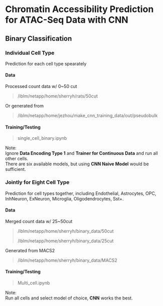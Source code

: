 # Chromatin Accessibility Prediction for ATAC-Seq Data with CNN
## Binary Classification
### Individual Cell Type
Prediction for each cell type spearately
#### Data
Processed count data w/ 0~50 cut
> /iblm/netapp/home/sherryh/rats/50cut

Or generated from
> /iblm/netapp/home/jezhou/make_cnn_training_data/out/pseudobulk

#### Training/Testing
> single_cell_binary.ipynb

Note: <br>
Ignore **Data Encoding Type 1** and **Trainer for Continuous Data** and run all other cells. <br>
There are six available models, but using **CNN Naive Model** would be sufficient.

### Jointly for Eight Cell Type
Prediction for cell types together, including Endothelial, Astrocytes, OPC, InhNeuron, ExNeuron, Microglia, Oligodendrocytes, Sst+.

#### Data
Merged count data w/ 25~50cut
> /iblm/netapp/home/sherryh/binary_data/50cut
> 
> /iblm/netapp/home/sherryh/binary_data/25cut

Generated from MACS2
> /iblm/netapp/home/sherryh/binary_data/MACS2

#### Training/Testing
> Multi_cell.ipynb

Note: <br>
Run all cells and select model of choice, **CNN** works the best. 
